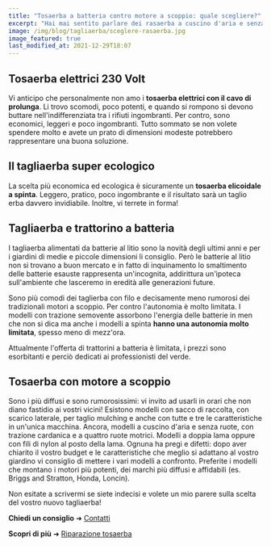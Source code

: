 ```yaml
---
title: "Tosaerba a batteria contro motore a scoppio: quale scegliere?"
excerpt: "Hai mai sentito parlare dei rasaerba a cuscino d'aria e senza ruote? Conosci i tosaerba elicoidali e la differenza tra una batteria da 18v e 50v?"
image: /img/blog/tagliaerba/sceglere-rasaerba.jpg
image_featured: true
last_modified_at: 2021-12-29T18:07
---
```


## Tosaerba elettrici 230 Volt
Vi anticipo che personalmente non amo i **tosaerba elettrici con il cavo di prolunga**. Li trovo scomodi, poco potenti, e quando si rompono si devono buttare nell'indifferenziata tra i rifiuti ingombranti. Per contro, sono economici, leggeri e poco ingombranti. Tutto sommato se non volete spendere molto e avete un prato di dimensioni modeste potrebbero rappresentare una buona soluzione.

## Il tagliaerba super ecologico
La scelta più economica ed ecologica è sicuramente un **tosaerba elicoidale a spinta**. Leggero, pratico, poco ingombrante e il risultato sarà un taglio erba davvero invidiabile. Inoltre, vi terrete in forma!

## Tagliaerba e trattorino a batteria
I tagliaerba alimentati da batterie al litio sono la novità degli ultimi anni e per i giardini di medie e piccole dimensioni li consiglio. Però le batterie al litio non si trovano a buon mercato e in fatto di inquinamento lo smaltimento delle batterie esauste rappresenta un'incognita, addirittura un'ipoteca sull'ambiente che lasceremo in eredità alle generazioni future.

Sono più comodi dei taglierba con filo e decisamente meno rumorosi dei tradizionali motori a scoppio. Per contro l'autonomia è molto limitata. I modelli con trazione semovente assorbono l'energia delle batterie in men che non si dica ma anche i modelli a spinta **hanno una autonomia molto limitata**, spesso meno di mezz'ora.

Attualmente l'offerta di trattorini a batteria è limitata, i prezzi sono esorbitanti e perciò dedicati ai professionisti del verde.

## Tosaerba con motore a scoppio
Sono i più diffusi e sono rumorosissimi: vi invito ad usarli in orari che non diano fastidio ai vostri vicini! Esistono modelli con sacco di raccolta, con scarico laterale, per taglio mulching e anche con tutte e tre le caratteristiche in un'unica macchina. Ancora, modelli a cuscino d'aria e senza ruote, con trazione cardanica e a quattro ruote motrici. Modelli a doppia lama oppure con fili di nylon al posto della lama.
Ognuna ha pregi e difetti: dopo aver chiarito il vostro budget e le caratteristiche che meglio si adattano al vostro giardino vi consiglio di mettere i vari modelli a confronto. Preferite i modelli che montano i motori più potenti, dei marchi più diffusi e affidabili (es. Briggs and Stratton, Honda, Loncin).


Non esitate a scrivermi se siete indecisi e volete un mio parere sulla scelta del vostro nuovo tagliaerba!

**Chiedi un consiglio**  &#10140; [Contatti](/contatti/ "contatta POTASIEPE")

**Scopri di più** &#10140; [Riparazione tosaerba](/servizi/riparazione-tosaerba-udine-gorizia/ "Riparazione Tosaerba")
